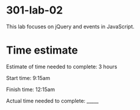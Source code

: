 # 301-lab-02

This lab focuses on jQuery and events in JavaScript. 

# Time estimate

Estimate of time needed to complete: 3 hours

Start time: 9:15am

Finish time: 12:15am

Actual time needed to complete: _____